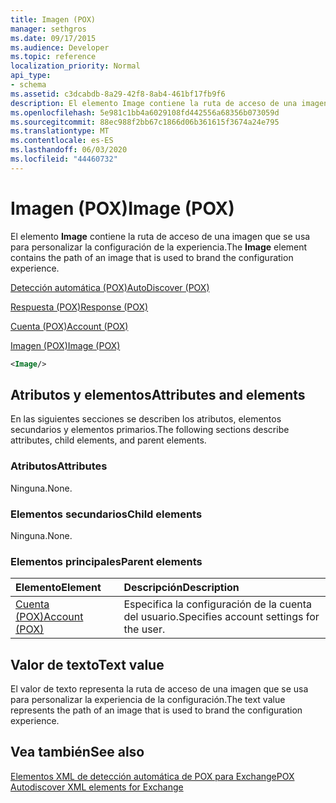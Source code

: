 ```yaml
---
title: Imagen (POX)
manager: sethgros
ms.date: 09/17/2015
ms.audience: Developer
ms.topic: reference
localization_priority: Normal
api_type:
- schema
ms.assetid: c3dcabdb-8a29-42f8-8ab4-461bf17fb9f6
description: El elemento Image contiene la ruta de acceso de una imagen que se usa para personalizar la configuración de la experiencia.
ms.openlocfilehash: 5e981c1bb4a6029108fd442556a68356b073059d
ms.sourcegitcommit: 88ec988f2bb67c1866d06b361615f3674a24e795
ms.translationtype: MT
ms.contentlocale: es-ES
ms.lasthandoff: 06/03/2020
ms.locfileid: "44460732"
---
```

# <a name="image-pox"></a><span data-ttu-id="59f87-103">Imagen (POX)</span><span class="sxs-lookup"><span data-stu-id="59f87-103">Image (POX)</span></span>

<span data-ttu-id="59f87-104">El elemento **Image** contiene la ruta de acceso de una imagen que se usa para personalizar la configuración de la experiencia.</span><span class="sxs-lookup"><span data-stu-id="59f87-104">The **Image** element contains the path of an image that is used to brand the configuration experience.</span></span> 
  
[<span data-ttu-id="59f87-105">Detección automática (POX)</span><span class="sxs-lookup"><span data-stu-id="59f87-105">AutoDiscover (POX)</span></span>](autodiscover-pox.md)
  
[<span data-ttu-id="59f87-106">Respuesta (POX)</span><span class="sxs-lookup"><span data-stu-id="59f87-106">Response (POX)</span></span>](response-pox.md)
  
[<span data-ttu-id="59f87-107">Cuenta (POX)</span><span class="sxs-lookup"><span data-stu-id="59f87-107">Account (POX)</span></span>](account-pox.md)
  
[<span data-ttu-id="59f87-108">Imagen (POX)</span><span class="sxs-lookup"><span data-stu-id="59f87-108">Image (POX)</span></span>](image-pox.md)
  
```xml
<Image/>
```

## <a name="attributes-and-elements"></a><span data-ttu-id="59f87-109">Atributos y elementos</span><span class="sxs-lookup"><span data-stu-id="59f87-109">Attributes and elements</span></span>

<span data-ttu-id="59f87-110">En las siguientes secciones se describen los atributos, elementos secundarios y elementos primarios.</span><span class="sxs-lookup"><span data-stu-id="59f87-110">The following sections describe attributes, child elements, and parent elements.</span></span>
  
### <a name="attributes"></a><span data-ttu-id="59f87-111">Atributos</span><span class="sxs-lookup"><span data-stu-id="59f87-111">Attributes</span></span>

<span data-ttu-id="59f87-112">Ninguna.</span><span class="sxs-lookup"><span data-stu-id="59f87-112">None.</span></span>
  
### <a name="child-elements"></a><span data-ttu-id="59f87-113">Elementos secundarios</span><span class="sxs-lookup"><span data-stu-id="59f87-113">Child elements</span></span>

<span data-ttu-id="59f87-114">Ninguna.</span><span class="sxs-lookup"><span data-stu-id="59f87-114">None.</span></span>
  
### <a name="parent-elements"></a><span data-ttu-id="59f87-115">Elementos principales</span><span class="sxs-lookup"><span data-stu-id="59f87-115">Parent elements</span></span>

|<span data-ttu-id="59f87-116">**Elemento**</span><span class="sxs-lookup"><span data-stu-id="59f87-116">**Element**</span></span>|<span data-ttu-id="59f87-117">**Descripción**</span><span class="sxs-lookup"><span data-stu-id="59f87-117">**Description**</span></span>|
|:-----|:-----|
|[<span data-ttu-id="59f87-118">Cuenta (POX)</span><span class="sxs-lookup"><span data-stu-id="59f87-118">Account (POX)</span></span>](account-pox.md) <br/> |<span data-ttu-id="59f87-119">Especifica la configuración de la cuenta del usuario.</span><span class="sxs-lookup"><span data-stu-id="59f87-119">Specifies account settings for the user.</span></span>  <br/> |
   
## <a name="text-value"></a><span data-ttu-id="59f87-120">Valor de texto</span><span class="sxs-lookup"><span data-stu-id="59f87-120">Text value</span></span>

<span data-ttu-id="59f87-121">El valor de texto representa la ruta de acceso de una imagen que se usa para personalizar la experiencia de la configuración.</span><span class="sxs-lookup"><span data-stu-id="59f87-121">The text value represents the path of an image that is used to brand the configuration experience.</span></span>
  
## <a name="see-also"></a><span data-ttu-id="59f87-122">Vea también</span><span class="sxs-lookup"><span data-stu-id="59f87-122">See also</span></span>



[<span data-ttu-id="59f87-123">Elementos XML de detección automática de POX para Exchange</span><span class="sxs-lookup"><span data-stu-id="59f87-123">POX Autodiscover XML elements for Exchange</span></span>](pox-autodiscover-xml-elements-for-exchange.md)

